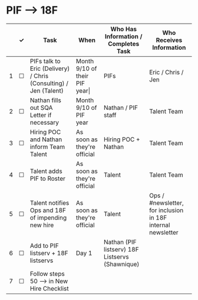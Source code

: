 
PIF --> 18F
============

<table>
  <thead> 
    <tr> 
      <th scope="col"></th> 
      <th scope="col">&#10003;</th>
      <th scope="col">Task</th>
      <th scope="col">When</th>
      <th scope="col">Who Has Information / Completes Task</th>
      <th scope="col">Who Receives Information</th>
    </tr>
  </thead>
  <tr>
    <td scope="row">1</td> 
    <td>&#9744;</td>
    <td>PIFs talk to Eric (Delivery) / Chris (Consulting) / Jen (Talent)</td>
    <td>Month 9/10 of their PIF year|</td>
    <td> PIFs </td>
    <td> Eric / Chris / Jen </td>
  </tr>
  <tr>
    <td scope="row">2</td>
    <td>&#9744;</td>
    <td>Nathan fills out SQA Letter if necessary</td>
    <td>Month 9/10 of PIF year</td>
    <td> Nathan / PIF staff </td>
    <td> Talent Team </td>
  </tr>
  <tr>
    <td scope="row">3</td>
    <td>&#9744;</td>
    <td>Hiring POC and Nathan inform Team Talent</td>
    <td>As soon as they're official</td>
    <td> Hiring POC + Nathan</td>
    <td> Talent Team </td>
  </tr>
  <tr>
    <td scope="row">4</td>
    <td>&#9744;</td>
    <td>Talent adds PIF to Roster</td>
    <td>As soon as they're official</td>
     <td> Talent</td>
    <td> Talent Team </td>
  </tr>
  <tr>
    <td scope="row">5</td>
    <td>&#9744;</td>
    <td>Talent notifies Ops and 18F of impending new hire</td>
    <td>As soon as they're official </td>
     <td> Talent</td>
    <td> Ops / #newsletter, for inclusion in 18F internal newsletter </td>
  </tr>
  <tr>
    <td scope="row">6</td>
    <td>&#9744;</td>
    <td>Add to PIF listserv + 18F listservs</td>
    <td>Day 1</td>
    <td> Nathan (PIF listserv) 18F Listservs (Shawnique) </td>
    <td> </td>
  </tr>
  <tr>
    <td scope="row">7</td>
    <td>&#9744;</td>
    <td>Follow steps 50 --> in New Hire Checklist</td>
    <td></td>
    <td></td>
    <td></td>
  </tr>
</table>